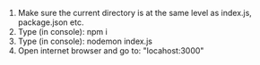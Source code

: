 1) Make sure the current directory is at the same level as index.js, package.json etc.
2) Type (in console): npm i
3) Type (in console): nodemon index.js
4) Open internet browser and go to: "locahost:3000"
